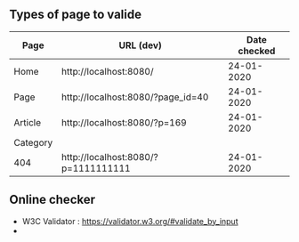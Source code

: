 
## Types of page to valide

| Page | URL (dev) | Date checked  |
| ------------- |------------- | -----|
| Home | http://localhost:8080/ | 24-01-2020 |
| Page | http://localhost:8080/?page_id=40 | 24-01-2020 |
| Article | http://localhost:8080/?p=169 | 24-01-2020 |
| Category |  |     |
| 404 | http://localhost:8080/?p=1111111111 | 24-01-2020 |

## Online checker

* W3C Validator : https://validator.w3.org/#validate_by_input
* 